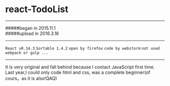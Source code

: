 # react-TodoList  
************************************
#####began in 2015.11.1  
#####upload in 2016.3.16
*************************************  
`React v0.14.3`   `Sortable 1.4.2`    `open by firefox`  `code by webstorm`  `not used webpack or gulp ...`     
**********************************
It is very original and fall behind because I contact JavaScript first time. Last year,I could only code html and css, was a complete beginner(of cours，as it is also!QAQ)
